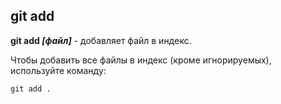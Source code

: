 ## git add

**git add *[файл]*** - добавляет файл в индекс.

Чтобы добавить все файлы в индекс (кроме игнорируемых), используйте команду:

```bash=
git add .
```